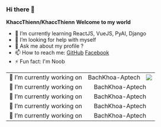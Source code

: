 ### Hi there 👋

**KhaccThienn/KhaccThienn**
**Welcome to my world**
 
- 🌱 I’m currently learning ReactJS, VueJS, PyAI, Django
- 🤔 I’m looking for help with myself
- 💬 Ask me about my profile ?
- 📫 How to reach me: [GitHub](https://github.com/KhaccThienn) [Facebook](https://facebook.com/le.khac.thien.311003)
- ⚡ Fun fact: I'm Noob
<table style="text-align: center !important">
    <tr>
       <td>🔭 I’m currently working on </td> 
       <td>BachKhoa-Aptech</td>
       <td><img src="https://product.bachkhoa-aptech.edu.vn:33/Resources/Images/logo-bkap-edu.png"></td>
    </tr>
    <tr>
       <td>🔭 I’m currently working on </td> 
       <td colspan="2">BachKhoa-Aptech</td>
    </tr>
    <tr>
       <td>🔭 I’m currently working on </td> 
       <td colspan="2">BachKhoa-Aptech</td>
    </tr>
    <tr>
       <td>🔭 I’m currently working on </td> 
       <td colspan="2">BachKhoa-Aptech</td>
    </tr>
    <tr>
       <td>🔭 I’m currently working on </td> 
       <td colspan="2">BachKhoa-Aptech</td>
    </tr>
</table>